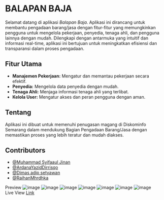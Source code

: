 # BALAPAN BAJA

Selamat datang di aplikasi *Balapan Baja*. Aplikasi ini dirancang untuk membantu pengadaan barang/jasa dengan fitur-fitur yang memungkinkan pengguna untuk mengelola pekerjaan, penyedia, tenaga ahli, dan pengguna lainnya dengan mudah. Dilengkapi dengan antarmuka yang intuitif dan informasi real-time, aplikasi ini bertujuan untuk meningkatkan efisiensi dan transparansi dalam proses pengadaan.

## Fitur Utama
- **Manajemen Pekerjaan:** Mengatur dan memantau pekerjaan secara efektif.
- **Penyedia:** Mengelola data penyedia dengan mudah.
- **Tenaga Ahli:** Menjaga informasi tenaga ahli yang terlibat.
- **Kelola User:** Mengatur akses dan peran pengguna dengan aman.

## Tentang
Aplikasi ini dibuat untuk memenuhi penugasan magang di Diskominfo Semarang dalam mendukung Bagian Pengadaan Barang/Jasa dengan memastikan proses yang lebih teratur dan mudah diakses.
## Contributors
- [@Muhammad Syifaaul Jinan](https://github.com/muhammadsyifaaul)
- [@ArdanaYazidDirrisqo](https://github.com/ArdanaYazidDirrisqo)
- [@Dimas adip setyawan](https://github.com/Dimawww)
- [@RaihanMhrdhka](https://github.com/RaihanMhrdhka)


Preview
![image](https://github.com/user-attachments/assets/3da0968b-89cd-446b-96ba-dcef9505d01c)
![image](https://github.com/user-attachments/assets/d5ea4940-1511-47e1-81d9-4b23e442efbc)
![image](https://github.com/user-attachments/assets/36330f71-9323-4770-aeb6-e9a657220b37)
![image](https://github.com/user-attachments/assets/874eb4e9-bfa8-4f3c-861a-5a4835bc57c6)
![image](https://github.com/user-attachments/assets/10719f2e-3804-4b9c-8007-cfe001e4634f)
![image](https://github.com/user-attachments/assets/f0e806cc-5ea1-43cc-8ac4-7a36acf54bb6)
![image](https://github.com/user-attachments/assets/c85c3f0e-2f9b-4c19-b4a3-61403a234971)
Live View
[Link](https://project-a-khir-web-balapan-baja-itp6.vercel.app)

